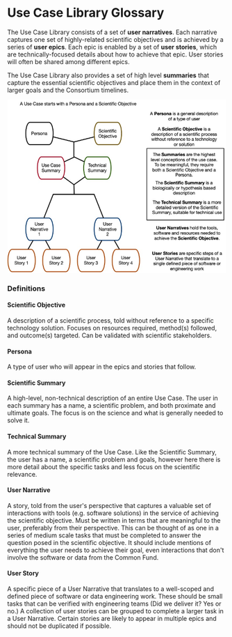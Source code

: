 # Use Case Library Glossary

The Use Case Library consists of a set of **user narratives**. Each
narrative captures one set of highly-related scientific objectives and
is achieved by a series of **user epics**. Each epic is enabled by a
set of **user stories**, which are technically-focused details about
how to achieve that epic.  User stories will often be shared among
different epics.

The Use Case Library also provides a set of high level **summaries** that
capture the essential scientific objectives and place them in the context
of larger goals and the Consortium timelines.

![Use case library glossary image](../images/UseCaseTopDown.jpg)

### Definitions

#### Scientific Objective

A description of a scientific process, told
without reference to a specific technology solution. Focuses on
resources required, method(s) followed, and outcome(s) targeted. Can
be validated with scientific stakeholders.

#### Persona 
A type of user who will appear in the epics and stories that follow.

#### Scientific Summary
A high-level, non-technical description of an entire Use Case. The user in each summary has a name, a scientific problem, and both proximate and ultimate goals. The focus is on the science and what is generally needed to solve it.

#### Technical Summary
A more technical summary of the Use Case. Like the Scientific Summary, the user has a name, a scientific problem and goals, however here there is more detail about the specific tasks and less focus on the scientific relevance.

#### User Narrative
A story, told from the user's perspective that captures a
valuable set of interactions with tools (e.g. software solutions) in
the service of achieving the scientific objective. Must be written in
terms that are meaningful to the user, preferably from their
perspective. This can be thought of as one in a series of medium scale tasks that must be completed to
answer the question posed in the scientific objective. It should include mentions of everything the user needs to
achieve their goal, even interactions that don't involve the software
or data from the Common Fund. 

#### User Story
A specific piece of a User Narrative that translates to a
well-scoped and defined piece of software or data engineering
work. These should be small tasks that can be verified with engineering teams (Did we deliver it? Yes
or no.) A collection of user stories can be grouped to complete a larger task in a User Narrative. Certain stories are likely to appear in multiple epics and should not be duplicated if possible.

